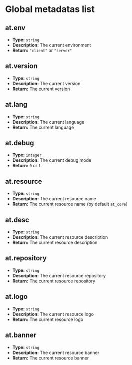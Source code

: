 # Global metadatas list

## at.env
- **Type:** `string`
- **Description:** The current environment
- **Return:** `"client"` or `"server"`

## at.version
- **Type:** `string`
- **Description:** The current version
- **Return:** The current version

## at.lang
- **Type:** `string`
- **Description:** The current language
- **Return:** The current language

## at.debug
- **Type:** `integer`
- **Description:** The current debug mode
- **Return:** `0` or `1`

## at.resource
- **Type:** `string`
- **Description:** The current resource name
- **Return:** The current resource name (by default `at_core`)

## at.desc
- **Type:** `string`
- **Description:** The current resource description
- **Return:** The current resource description

## at.repository
- **Type:** `string`
- **Description:** The current resource repository
- **Return:** The current resource repository

## at.logo
- **Type:** `string`
- **Description:** The current resource logo
- **Return:** The current resource logo

## at.banner 
- **Type:** `string`
- **Description:** The current resource banner
- **Return:** The current resource banner